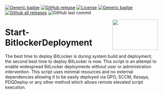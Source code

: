 [![Generic badge](https://img.shields.io/badge/Maintained-Yes-blue.svg)](#) [![GitHub release](https://img.shields.io/github/release/NWarila/Start-BitlockerDeployment.svg)](https://GitHub.com/NWarila/Start-BitlockerDeployment/releases/) [![License](https://img.shields.io/badge/License-MIT-yellow.svg)](https://opensource.org/licenses/MIT) [![Generic badge](https://img.shields.io/badge/Conver%20Coverage-0%25-blue.svg)](#) [![Github all releases](https://img.shields.io/github/downloads/NWarila/Start-BitlockerDeployment/total.svg)](https://GitHub.com/NWarila/Start-BitlockerDeployment/releases/) ![GitHub last commit](https://img.shields.io/github/last-commit/nwarila/Start-BitlockerDeployment?color=lightgrey&label=Last%20Commit&style=flat-square)

<img width="150" height="100" src="https://user-images.githubusercontent.com/33955773/160245633-0bfe36e4-96a4-4c53-867c-2c1bded6cfb3.png" align="right" />

# Start-BitlockerDeployment
The best time to deploy BitLocker is during system build and deployment, the second best time to deploy BitLocker is now. This script is an attempt to enable widespread BitLocker deployments without user or administration intervention. This script uses minimal resources and no external dependencies allowing it to be easily deployed via GPO, SCCM, Kesaya, PDQDeploy or any other method which allows remote elevated script execution.

